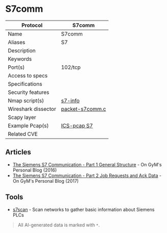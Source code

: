# S7comm

| Protocol | S7comm |
|---|---|
| Name | S7comm |
| Aliases | S7 |
| Description |  |
| Keywords |  |
| Port(s) | 102/tcp |
| Access to specs |  |
| Specifications |  |
| Security features |  |
| Nmap script(s) | [s7-info](https://nmap.org/nsedoc/scripts/s7-info.html) |
| Wireshark dissector | [packet-s7comm.c](https://github.com/wireshark/wireshark/blob/master/epan/dissectors/packet-s7comm.c) |
| Scapy layer |  |
| Example Pcap(s) | [ICS-pcap S7](https://github.com/automayt/ICS-pcap/tree/master/S7) |
| Related CVE |  |

## Articles
- [The Siemens S7 Communication - Part 1 General Structure](http://gmiru.com/article/s7comm/) - On GyM's Personal Blog (2016)
- [The Siemens S7 Communication - Part 2 Job Requests and Ack Data](http://gmiru.com/article/s7comm-part2/) - On GyM's Personal Blog (2017)
## Tools
- [s7scan](https://github.com/klsecservices/s7scan) - Scan networks to gather basic information about Siemens PLCs

> All AI-generated data is marked with `*`.
